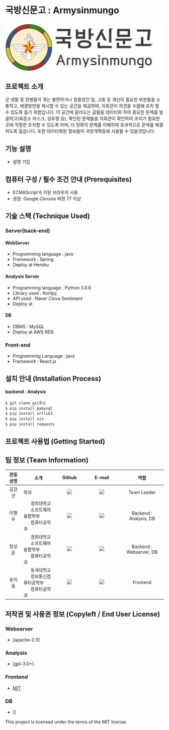 # 국방신문고 : Armysinmungo
![Logo](./logo.jpg)



## 프로젝트 소개
군 생활 중 장병들이 겪는 불편하거나 힘들었던 일, 고충 등 개선이 필요한 부분들을 소통하고, 해결방안을 제시할 수 있는 공간을 제공하며, 지휘관이 의견을 수렴해 조치 할 수 있도록 돕기 위함입니다. 이 공간에 올라오는 글들을 데이터화 하여 중요한 문제를 발굴하고(육훈소 마스크, 성추행 등), 확인된 문제들을 지휘관이 확인하여 조치가 필요한 곳에 적절한 조치할 수 있도록 하며, 더 정확히 문제를 이해하여 효과적으로 문제를 해결하도록 돕습니다. 또한 데이터화된 정보들이 국방개혁등에 사용될 수 있을것입니다.



## 기능 설명
 - 설명 기입

## 컴퓨터 구성 / 필수 조건 안내 (Prerequisites)
* ECMAScript 6 지원 브라우저 사용
* 권장: Google Chrome 버젼 77 이상

## 기술 스택 (Technique Used) 
### Server(back-end)
#### WebServer
 - Programming language : java
 - Framework : Spring
 - Deploy at Heroku

#### Analysis Server
 - Programming language : Python 3.8.6
 - Library used : Konlpy, 
 - API used : Naver Clova Sentiment
 - Deploy at

#### DB
 - DBMS : MySQL
 - Deploy at AWS RDS
 
### Front-end
 - Programming Language : java
 - Framework : React.js

## 설치 안내 (Installation Process)


#### backend : Analysis
```bash
$ git clone git주소
$ pip install pymysql
$ pip install urllib3
$ pip install six
$ pip install requests
```

## 프로젝트 사용법 (Getting Started)




## 팀 정보 (Team Information)
<table width="900">
    <thead>
        <tr>
            <th style="text-align:center" width="100">관등성명</th>
            <th style="text-align:center"  width="250">소개</th>
            <th width="150" style="text-align:center">Github</th>
            <th width="300" style="text-align:center">E-mail</th>
            <th width="100" style="text-align:center">역할</th>
        </tr> 
    </thead>
    <tbody>	
        <tr>
            <td width="100" align="center">김강년</td>
            <td width="250">학과</td>
            <td width="150" align="center">	
                <a href="https://github.com/pop7523">
                <img src="https://img.shields.io/badge/pop7523-655ced?style=social&logo=github"/>
                </a>
            </td>
            <td width="300" align="center">
                <a href=""><img src="https://img.shields.io/static/v1?label=&message=&color=lightblue&style=flat-square&logo=gmail"></a>
            </td>
            <td width="250" align="center">Team Leader</td>
        </tr>       
        <tr>
            <td width="100" align="center">이형우</td>
            <td width="250">&nbsp;&nbsp;&nbsp;&nbsp;&nbsp;&nbsp;경희대학교<br>&nbsp;&nbsp;&nbsp;&nbsp;&nbsp;&nbsp;소프트웨여융합학부<br>&nbsp;&nbsp;&nbsp;&nbsp;&nbsp;&nbsp;컴퓨터공학과</td>
            <td width="150" align="center">	
                <a href="https://github.com/TheBreeze129">
                <img src="https://img.shields.io/badge/TheBreeze129-655ced?style=social&logo=github"/>
                </a>
            </td>
            <td width="300" align="center">
                <a href="lijiongyu0129@gmail.com"><img src="https://img.shields.io/static/v1?label=&message=lijiongyu0129@gmail.com&color=lightblue&style=flat-square&logo=gmail"></a>
            </td>
            <td width="250" align="center">Backend : Analysis, DB</td>
        </tr>        
        <tr>
            <td width="100" align="center">정성훈</td>
            <td width="250">&nbsp;&nbsp;&nbsp;&nbsp;&nbsp;&nbsp;경희대학교<br>&nbsp;&nbsp;&nbsp;&nbsp;&nbsp;&nbsp;소프트웨어융합학부<br>&nbsp;&nbsp;&nbsp;&nbsp;&nbsp;&nbsp;컴퓨터공학과</td>
            <td width="150" align="center">	
                <a href="https://github.com/swa07016">
                <img src="https://img.shields.io/badge/swal07016-655ced?style=social&logo=github"/>
                </a>
            </td>
            <td width="300" align="center">
                <a href="swa07016@naver.com"><img src="https://img.shields.io/static/v1?label=&message=swa07016@naver.com&color=lightblue&style=flat-square&logo=naver"></a>
            </td>
            <td width="250" align="center">Backend : Webserver, DB</td>
        </tr>        
        <tr>
        <td width="100" align="center">송지웅</td>
        <td width="250">&nbsp;&nbsp;&nbsp;&nbsp;&nbsp;&nbsp;동국대학교<br>&nbsp;&nbsp;&nbsp;&nbsp;&nbsp;&nbsp;정보통신컴퓨터공학부<br>&nbsp;&nbsp;&nbsp;&nbsp;&nbsp;&nbsp;컴퓨터공학과</td>
        <td width="150" align="center">	
            <a href="https://github.com/shortboy7">
            <img src="https://img.shields.io/badge/shortboy7-655ced?style=social&logo=github"/>
            </a>
        </td>
        <td width="300" align="center">
        <a href="thdwldnd7@naver.com"><img src="https://img.shields.io/static/v1?label=&message=thdwldnd7@naver.com&color=lightblue&style=flat-square&logo=naver"></a>
        <td width="250" align="center">Frontend</td>
        </tr>
    </tbody>
</table>

	

## 저작권 및 사용권 정보 (Copyleft / End User License)

### Webserver
 * [apache-2.0]

### Analysis
 * [gpl-3.0+]

### Frontend
 * [MIT](https://github.com/osam2020-WEB/Sample-ProjectName-TeamName/blob/master/license.md)

### DB
 * []

This project is licensed under the terms of the MIT license.